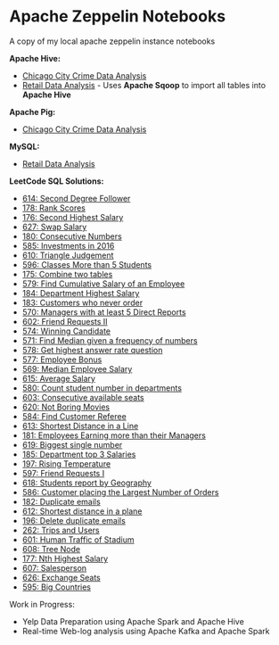 # Apache Zeppelin Notebooks

A copy of my local apache zeppelin instance notebooks

**Apache Hive:**
  * [Chicago City Crime Data Analysis](https://www.zepl.com/viewer/notebooks/bm90ZTovL2RhdGFnZWVraW5tZS80YThmYjhlMTcyZjQ0YmVlYTA4MWFmNGYwMWY1ZGY2Ni9ub3RlLmpzb24)
  * [Retail Data Analysis](https://www.zepl.com/viewer/notebooks/bm90ZTovL2RhdGFnZWVraW5tZS9jOGY4MGQ3NjFjY2Y0MDZjOWRkNDgzODAyYTc4ZWExNi9ub3RlLmpzb24) - Uses **Apache Sqoop** to import all tables into **Apache Hive**

**Apache Pig:**
  * [Chicago City Crime Data Analysis](https://www.zepl.com/viewer/notebooks/bm90ZTovL2RhdGFnZWVraW5tZS9lOTQxZjc3NDdjZTM0MDE3YTI4MWRmZTIxMjZhYzJiMC9ub3RlLmpzb24)

**MySQL:**
  * [Retail Data Analysis](https://www.zepl.com/viewer/notebooks/bm90ZTovL2RhdGFnZWVraW5tZS8xZWY2MGIxNDU0OGU0MzEwYThmNjY0NTIzM2M1NzU0My9ub3RlLmpzb24)

**LeetCode SQL Solutions:**
  * [614: Second Degree Follower](https://www.zepl.com/viewer/notebooks/bm90ZTovL2RhdGFnZWVraW5tZS9lZjdiMDJjNDVkNjc0NjM2OWNiN2UyZWFhNjZmNDkyNC9ub3RlLmpzb24)
  * [178: Rank Scores](https://www.zepl.com/viewer/notebooks/bm90ZTovL2RhdGFnZWVraW5tZS8zYmY0MDdjYWJiNDc0MWU4OGVlNjkyZGIwM2EwNDE5Ny9ub3RlLmpzb24)
  * [176: Second Highest Salary](https://www.zepl.com/viewer/notebooks/bm90ZTovL2RhdGFnZWVraW5tZS8yNjE1ZjhhNzFkNGE0ZjU0YTI0Nzk5MjJhOTFmYjIzYy9ub3RlLmpzb24)
  * [627: Swap Salary](https://www.zepl.com/viewer/notebooks/bm90ZTovL2RhdGFnZWVraW5tZS9jMTc1YTg0NmEzZTY0MGY2YjVlMGQyYmU3ZDAwYmQxYS9ub3RlLmpzb24)
  * [180: Consecutive Numbers](https://www.zepl.com/viewer/notebooks/bm90ZTovL2RhdGFnZWVraW5tZS80ZWQyZGQwZWRhNDM0NWY3YjFjZDVlMDM3ZDNlMWMxZi9ub3RlLmpzb24)
  * [585: Investments in 2016](https://www.zepl.com/viewer/notebooks/bm90ZTovL2RhdGFnZWVraW5tZS8yNjE2NzY2MmVmMDc0MTgwOWExYmMxMDJkNjY0YzlhYS9ub3RlLmpzb24)
  * [610: Triangle Judgement](https://www.zepl.com/viewer/notebooks/bm90ZTovL2RhdGFnZWVraW5tZS9mZTAyYTFjYWRiZWY0OTBlODk1YTExYmJlNTJmOGI2ZC9ub3RlLmpzb24)
  * [596: Classes More than 5 Students](https://www.zepl.com/viewer/notebooks/bm90ZTovL2RhdGFnZWVraW5tZS9jYjU0YmI4ZjM1Zjk0YTA0YjA4ZTRiNTI3ODhjZTg3Yy9ub3RlLmpzb24)
  * [175: Combine two tables](https://www.zepl.com/viewer/notebooks/bm90ZTovL2RhdGFnZWVraW5tZS9hM2RkMWI0MjA3ZmQ0MDE2ODEyZjVjZTJiMzkyYjc3NC9ub3RlLmpzb24)
  * [579: Find Cumulative Salary of an Employee](https://www.zepl.com/viewer/notebooks/bm90ZTovL2RhdGFnZWVraW5tZS81NzdkMTA0YmI2OTk0ZDdjOTY4NzhiNWUzMzM1MGI1Yy9ub3RlLmpzb24)
  * [184: Department Highest Salary](https://www.zepl.com/viewer/notebooks/bm90ZTovL2RhdGFnZWVraW5tZS8wNDAwMTg2NzQ3Mjg0ZjY5OWRiMGMwMDgzZWNkNzVjZi9ub3RlLmpzb24)
  * [183: Customers who never order](https://www.zepl.com/viewer/notebooks/bm90ZTovL2RhdGFnZWVraW5tZS9kZjU3ZTg0MWE2ZGI0ZWJlODI3NjU4Yzk4MDNkZTIxMS9ub3RlLmpzb24)
  * [570: Managers with at least 5 Direct Reports](https://www.zepl.com/viewer/notebooks/bm90ZTovL2RhdGFnZWVraW5tZS9iYzYwMWNhMTA1ZjI0MTAwYWRhZDVlY2VkMjFlZTdiNS9ub3RlLmpzb24)
  * [602: Friend Requests II](https://www.zepl.com/viewer/notebooks/bm90ZTovL2RhdGFnZWVraW5tZS9hN2E4MzlmMDRmNzE0YzNlYWMzMzlmM2NlYzBlYjdhZi9ub3RlLmpzb24)
  * [574: Winning Candidate](https://www.zepl.com/viewer/notebooks/bm90ZTovL2RhdGFnZWVraW5tZS9mN2QyMjllNzIxMjE0ZGY1OTA5MDg2NTg2ZmE0Njc4Yi9ub3RlLmpzb24)
  * [571: Find Median given a frequency of numbers](https://www.zepl.com/viewer/notebooks/bm90ZTovL2RhdGFnZWVraW5tZS9hNzdlM2ZjNTYyNGE0Y2ZjOWJlY2ZmYjQzYzk3MTU3My9ub3RlLmpzb24)
  * [578: Get highest answer rate question](https://www.zepl.com/viewer/notebooks/bm90ZTovL2RhdGFnZWVraW5tZS8yZjFjYWQ5Y2FhZWY0YTBjYTE5YjM5ZDMzNmM1NGQwMy9ub3RlLmpzb24)
  * [577: Employee Bonus](https://www.zepl.com/viewer/notebooks/bm90ZTovL2RhdGFnZWVraW5tZS9lODM5MGQwZGU3MGY0MTQ0YjA1OWQ1YTgxOGQ4MzEyYS9ub3RlLmpzb24)
  * [569: Median Employee Salary](https://www.zepl.com/viewer/notebooks/bm90ZTovL2RhdGFnZWVraW5tZS9hZmM4YWY3NDc4ODg0MjAyYWEzODczY2JlZmYzYTRhMC9ub3RlLmpzb24)
  * [615: Average Salary](https://www.zepl.com/viewer/notebooks/bm90ZTovL2RhdGFnZWVraW5tZS85Yjc1YTk5OWY4MGE0OTQzYjVkYjJmMzYwMWRmMGNkOC9ub3RlLmpzb24)
  * [580: Count student number in departments](https://www.zepl.com/viewer/notebooks/bm90ZTovL2RhdGFnZWVraW5tZS85NzQzZjBkNzgxMzk0ZWI1YWE0Zjc4NTk2N2EzYWJjZi9ub3RlLmpzb24)
  * [603: Consecutive available seats](https://www.zepl.com/viewer/notebooks/bm90ZTovL2RhdGFnZWVraW5tZS8zZmNmYmU3ZDYyOTA0ODI3OTg0MWExNDBkNTg1MDg1Yy9ub3RlLmpzb24)
  * [620: Not Boring Movies](https://www.zepl.com/viewer/notebooks/bm90ZTovL2RhdGFnZWVraW5tZS9lMmRiOGE3OWZlODY0MDE2OGQ1NGY4OGQ0YTZmOTdmNy9ub3RlLmpzb24)
  * [584: Find Customer Referee](https://www.zepl.com/viewer/notebooks/bm90ZTovL2RhdGFnZWVraW5tZS9iNDQxZTc2OTgwY2Y0MzkxOWU2ZDYxZjM5MDk3YzAwYS9ub3RlLmpzb24)
  * [613: Shortest Distance in a Line](https://www.zepl.com/viewer/notebooks/bm90ZTovL2RhdGFnZWVraW5tZS9hNjY2MGZiY2RmYjI0ZWYxYmI3ZDM2YTI5YjdkYzcwZi9ub3RlLmpzb24)
  * [181: Employees Earning more than their Managers](https://www.zepl.com/viewer/notebooks/bm90ZTovL2RhdGFnZWVraW5tZS85ZDVmODkxNDdhMDE0NGM0YWJlYzUwM2U0MWI2NzVlNi9ub3RlLmpzb24)
  * [619: Biggest single number](https://www.zepl.com/viewer/notebooks/bm90ZTovL2RhdGFnZWVraW5tZS84ZTRiZGVhMGIzYzY0MzBjYjgxODA0YzY1NzljOGI5OC9ub3RlLmpzb24)
  * [185: Department top 3 Salaries](https://www.zepl.com/viewer/notebooks/bm90ZTovL2RhdGFnZWVraW5tZS8wYmYzNTYyNTk2N2Q0ODU2YWI3NGFmYzVmNTg4MGUxYy9ub3RlLmpzb24)
  * [197: Rising Temperature](https://www.zepl.com/viewer/notebooks/bm90ZTovL2RhdGFnZWVraW5tZS8wNWExMmI3ZTQ0NmI0YmM2ODkwZmYzYzFmNzlkNjE3Yy9ub3RlLmpzb24)
  * [597: Friend Requests I](https://www.zepl.com/viewer/notebooks/bm90ZTovL2RhdGFnZWVraW5tZS8wMzk5MTllODYxMjk0Nzg4OTRlOWUyNDljZGM4MWRkZC9ub3RlLmpzb24)
  * [618: Students report by Geography](https://www.zepl.com/viewer/notebooks/bm90ZTovL2RhdGFnZWVraW5tZS9mNTdjNmQyNTMwYWM0NDExOGU0ZTYyMjViMmUyMzk5Ny9ub3RlLmpzb24)
  * [586: Customer placing the Largest Number of Orders](https://www.zepl.com/viewer/notebooks/bm90ZTovL2RhdGFnZWVraW5tZS9mM2YwNmMzMGIyZWE0MjgyOWI1NGUxMmY5MWFkZjlkMi9ub3RlLmpzb24)
  * [182: Duplicate emails](https://www.zepl.com/viewer/notebooks/bm90ZTovL2RhdGFnZWVraW5tZS9lNTE3NGYwZGE1MzQ0OGFiODE4MGE5YTg5Nzc4YTI4Mi9ub3RlLmpzb24)
  * [612: Shortest distance in a plane](https://www.zepl.com/viewer/notebooks/bm90ZTovL2RhdGFnZWVraW5tZS80MGZjZjc4MzQ1MzQ0NDAzYmE2M2QwMjk4NGFiMmI1Zi9ub3RlLmpzb24)
  * [196: Delete duplicate emails](https://www.zepl.com/viewer/notebooks/bm90ZTovL2RhdGFnZWVraW5tZS8zMmFjMDdhOTE1YjE0MDliODkyMzcxZWI4Njk5NzFjMi9ub3RlLmpzb24)
  * [262: Trips and Users](https://www.zepl.com/viewer/notebooks/bm90ZTovL2RhdGFnZWVraW5tZS8yZTQyZGYxOGRiODg0YzEzOTcwMTA0MWY3MzQzODlmZC9ub3RlLmpzb24)
  * [601: Human Traffic of Stadium](https://www.zepl.com/viewer/notebooks/bm90ZTovL2RhdGFnZWVraW5tZS8yYzI5ZGJiODhiYmI0MzBjYjE4MzIyYzI4ZTEzOGE3ZS9ub3RlLmpzb24)
  * [608: Tree Node](https://www.zepl.com/viewer/notebooks/bm90ZTovL2RhdGFnZWVraW5tZS9mODM5YTE4NjljYTk0NGM1OTNiNzk4YzNjZjRlM2ZlOC9ub3RlLmpzb24)
  * [177: Nth Highest Salary](https://www.zepl.com/viewer/notebooks/bm90ZTovL2RhdGFnZWVraW5tZS9kNjFiMzcyZTliMDY0NjZlYjI5NDM0MzFhMjU1NTQwYi9ub3RlLmpzb24)
  * [607: Salesperson](https://www.zepl.com/viewer/notebooks/bm90ZTovL2RhdGFnZWVraW5tZS9jNTI1ODY5YjVmYTc0MWNhYjZjMzViZWQxZmQ4MDEzMi9ub3RlLmpzb24)
  * [626: Exchange Seats](https://www.zepl.com/viewer/notebooks/bm90ZTovL2RhdGFnZWVraW5tZS9iYzY1NjU2YTQxNzg0NGM0OWFiODk0NTQ4ZmJmYTM1Mi9ub3RlLmpzb24)
  * [595: Big Countries](https://www.zepl.com/viewer/notebooks/bm90ZTovL2RhdGFnZWVraW5tZS84ZGFkMmY1NzliYmQ0NGEyODhlZjY3NTg5Yzg2MGVjMS9ub3RlLmpzb24)

Work in Progress:

* Yelp Data Preparation using Apache Spark and Apache Hive
* Real-time Web-log analysis using Apache Kafka and Apache Spark
